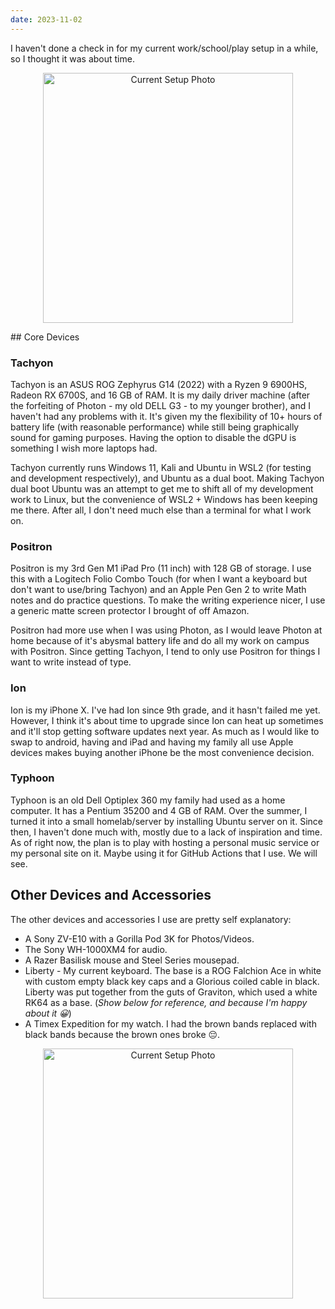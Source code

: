 ```yaml
---
date: 2023-11-02
---
```

I haven't done a check in for my current work/school/play setup in a while, so I thought it was about time.
<p align="center">
  <img src="https://rithikasilva.ca/gallery/photos/20231027_154343.jpg" alt="Current Setup Photo" width="400px"/>
</p>
## Core Devices

### Tachyon
Tachyon is an ASUS ROG Zephyrus G14 (2022) with a Ryzen 9 6900HS, Radeon RX 6700S,  and 16 GB of RAM. It is my daily driver machine (after the forfeiting of Photon - my old DELL G3 - to my younger brother), and I haven't had any problems with it. It's given my the flexibility of 10+ hours of battery life (with reasonable performance) while still being graphically sound for gaming purposes. Having the option to disable the dGPU is something I wish more laptops had.

Tachyon currently runs Windows 11, Kali and Ubuntu in WSL2 (for testing and development respectively), and Ubuntu as a dual boot. Making Tachyon dual boot Ubuntu was an attempt to get me to shift all of my development work to Linux, but the convenience of WSL2 + Windows has been keeping me there. After all, I don't need much else than a terminal for what I work on.

### Positron
Positron is my 3rd Gen M1 iPad Pro (11 inch) with 128 GB of storage. I use this with a Logitech Folio Combo Touch (for when I want a keyboard but don't want to use/bring Tachyon) and an Apple Pen Gen 2 to write Math notes and do practice questions. To make the writing experience nicer, I use a generic matte screen protector I brought of off Amazon.

Positron had more use when I was using Photon, as I would leave Photon at home because of it's abysmal battery life and do all my work on campus with Positron. Since getting Tachyon, I tend to only use Positron for things I want to write instead of type.

### Ion
Ion is my iPhone X. I've had Ion since 9th grade, and it hasn't failed me yet. However, I think it's about time to upgrade since Ion can heat up sometimes and it'll stop getting software updates next year. As much as I would like to swap to android, having and iPad and having my family all use Apple devices makes buying another iPhone be the most convenience decision.

### Typhoon
Typhoon is an old Dell Optiplex 360 my family had used as a home computer. It has a Pentium 35200 and 4 GB of RAM. Over the summer, I turned it into a small homelab/server by installing Ubuntu server on it. Since then, I haven't done much with, mostly due to a lack of inspiration and time. As of right now, the plan is to play with hosting a personal music service or my personal site on it. Maybe using it for GitHub Actions that I use. We will see.

## Other Devices and Accessories
The other devices and accessories I use are pretty self explanatory:
- A Sony ZV-E10 with a Gorilla Pod 3K for Photos/Videos. 
- The Sony WH-1000XM4 for audio.
- A Razer Basilisk mouse and Steel Series mousepad.
- Liberty - My current keyboard. The base is a ROG Falchion Ace in white with custom empty black key caps and a Glorious coiled cable in black. Liberty was put together from the guts of Graviton, which used a white RK64 as a base. (*Show below for reference, and because I'm happy about it 😀*)
- A Timex Expedition for my watch. I had the brown bands replaced with black bands because the brown ones broke 😔.
<p align="center">
  <img src="https://rithikasilva.ca/gallery/photos/20231027_154808.jpg" alt="Current Setup Photo" width="400px"/>
</p>


